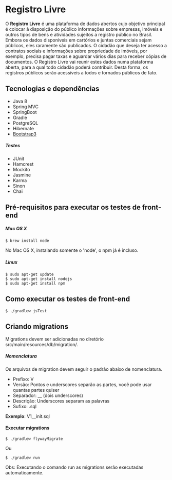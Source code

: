 # Registro Livre

O **Registro Livre** é uma plataforma de dados abertos cujo objetivo principal é colocar à disposição do público informações sobre empresas, imóveis e outros tipos de bens e atividades sujeitos a registro público no Brasil. Embora os dados disponíveis em cartórios e juntas comerciais sejam públicos, eles raramente são publicados. O cidadão que deseja ter acesso a contratos sociais e informações sobre propriedade de imóveis, por exemplo, precisa pagar taxas e aguardar vários dias para receber cópias de documentos. O Registro Livre vai reunir estes dados numa plataforma aberta, para a qual todo cidadão poderá contribuir. Desta forma, os registros públicos serão acessíveis a todos e tornados públicos de fato.

## Tecnologias e dependências
* Java 8 
* Spring MVC 
* SpringBoot
* Gradle
* PostgreSQL
* Hibernate
* [Bootstrap3](http://getbootstrap.com/)

##### Testes
* JUnit
* Hamcrest
* Mockito
* Jasmine
* Karma
* Sinon
* Chai

## Pré-requisitos para executar os testes de front-end

##### Mac OS X

```
$ brew install node
```

No Mac OS X, instalando somente o 'node', o npm já é incluso.

##### Linux

```
$ sudo apt-get update
$ sudo apt-get install nodejs
$ sudo apt-get install npm
```

## Como executar os testes de front-end

```
$ ./gradlew jsTest
```

## Criando migrations

Migrations devem ser adicionadas no diretório src/main/resources/db/migration/.

##### Nomenclatura

Os arquivos de migration devem seguir o padrão abaixo de nomenclatura.
* Prefixo: V
* Versão: Pontos e underscores separão as partes, você pode usar quantas partes quiser
* Separador: __ (dois underscores)
* Descrição: Underscores separam as palavras
* Sufixo: .sql

**Exemplo**: V1__init.sql

#### Executar migrations

```
$ ./gradlew flywayMigrate
```
Ou
```
$ ./gradlew run
```
Obs: Executando o comando run as migrations serão executadas automaticamente.